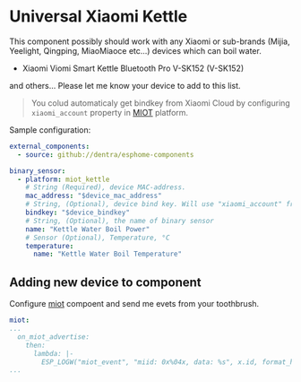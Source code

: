 # Universal Xiaomi Kettle

This component possibly should work with any Xiaomi or sub-brands (Mijia, Yeelight, Qingping, MiaoMiaoce etc...) devices which can boil water.

* Xiaomi Viomi Smart Kettle Bluetooth Pro V-SK152 (V-SK152)

and others... Please let me know your device to add to this list.

> You colud automaticaly get bindkey from Xiaomi Cloud by configuring `xiaomi_account` property in [MIOT](../miot/) platform.

Sample configuration:
```yaml
external_components:
  - source: github://dentra/esphome-components

binary_sensor:
  - platform: miot_kettle
    # String (Required), device MAC-address.
    mac_address: "$device_mac_address"
    # String, (Optional), device bind key. Will use "xiaomi_account" from "miot" if absent to automaticaly get the bindkey.
    bindkey: "$device_bindkey"
    # String, (Optional), the name of binary sensor
    name: "Kettle Water Boil Power"
    # Sensor (Optional), Temperature, °C
    temperature:
      name: "Kettle Water Boil Temperature"
```

## Adding new device to component

Configure [miot](../miot/) compoent and send me evets from your toothbrush.

```yaml
miot:
...
  on_miot_advertise:
    then:
      lambda: |-
        ESP_LOGW("miot_event", "miid: 0x%04x, data: %s", x.id, format_hex_pretty(x.data.data(), x.data.size()).c_str());
...
```
